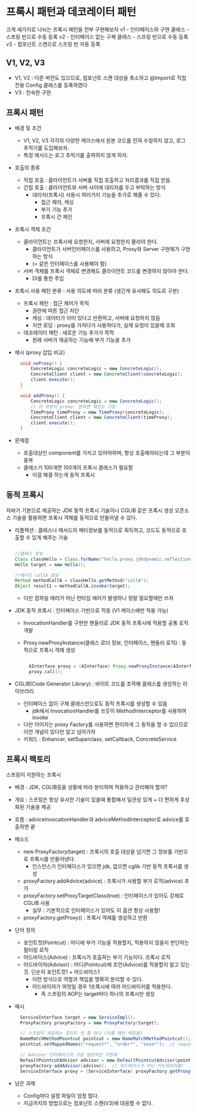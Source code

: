 # 프록시 패턴과 데코레이터 패턴

크게 세가지로 나뉘는 프록시 패턴을 전부 구현해보자
v1 - 인터페이스와 구현 클래스 - 스프링 빈으로 수동 등록
v2 - 인터페이스 없는 구체 클래스 - 스프링 빈으로 수동 등록
v3 - 컴포넌트 스캔으로 스프링 빈 자동 등록

## V1, V2, V3

- V1, V2 : 다른 버전도 있으므로, 컴포넌트 스캔 대상을 축소하고 @Import로 직접 전용 Config 클래스를 등록하였다
- V3 : 친숙한 구현

## 프록시 패턴

- 배경 및 조건
  - V1, V2, V3 각각의 다양한 케이스에서 원본 코드를 전혀 수정하지 않고, 로그 추적기를 도입해보자.
  - 특정 메서드는 로그 추적기를 출력하지 않게 하자.
- 호출의 종류
  - 직접 호출 : 클라이언트가 서버를 직접 호출하고 처리결과를 직접 받음
  - 간접 호출 : 클라이언트와 서버 사이에 대리자를 두고 부탁하는 방식
    - 대리자(프록시) 사용시 여러가지 기능을 추가로 해줄 수 있다.
      - 접근 제어, 캐싱
      - 부가 기능 추가
      - 프록시 간 체인
- 프록시 객체 조건
  - 클라이언트는 프록시에 요청한지, 서버에 요청한지 몰라야 한다.
    - 클라이언트가 서버인터페이스를 사용하고, Proxy와 Server 구현체가 구현하는 방식
    - (= 같은 인터페이스를 사용해야 함)
  - 서버 객체를 프록시 객체로 변경해도 클라이언트 코드를 변경하지 않아야 한다.
    - DI를 통한 주입
- 프록시 사용 패턴 분류 : 사용 의도에 따라 분류 (생긴게 유사해도 의도로 구분)
  - 프록시 패턴 : 접근 제어가 목적
    - 권한에 따른 접근 차단
    - 캐싱 : 데이터가 이미 있다고 반환하고, 서버에 요청하지 않음
    - 지연 로딩 : proxy를 가져다가 사용하다가, 실제 요청이 있을때 조회
  - 데코레이터 패턴 : 새로운 기능 추가가 목적
    - 원래 서버가 제공하는 기능에 부가 기능을 추가
- 예시 (proxy 삽입 비교)

  ``` Java
    void noProxy() {
        ConcreteLogic concreteLogic = new ConcreteLogic();
        ConcreteClient client = new ConcreteClient(concreteLogic);
        client.execute();
    }

    void addProxy() {
        ConcreteLogic concreteLogic = new ConcreteLogic();
        // 이 부분이 proxy. 원하면 체인도 가능
        TimeProxy timeProxy = new TimeProxy(concreteLogic);
        ConcreteClient client = new ConcreteClient(timeProxy);
        client.execute();
    }
  ```

- 문제점
  - 호출대상인 component를 가지고 있어야하며, 항상 호출해야되는데 그 부분이 중복
  - 클래스가 100개면 100개의 프록시 클래스가 필요함
    - 이걸 해결 하는게 동적 프록시

## 동적 프록시

자바가 기본으로 제공하는 JDK 동적 프록시 기술이나 CGLIB 같은 프록시 생성 오픈소스 기술을 활용하면 프록시 객체를 동적으로 만들어낼 수 있다.

- 리플렉션 : 클래스나 메서드의 메타정보를 동적으로 획득하고, 코드도 동적으로 호출할 수
있게 해주는 기술

  ``` Java

  //클래스 정보
  Class classHello = Class.forName("hello.proxy.jdkdynamic.reflectionTest$Hello");
  Hello target = new Hello();

  //메서드 callA 정보
  Method methodCallA = classHello.getMethod("callA");
  Object result1 = methodCallA.invoke(target);
  ```

  - 다만 컴파일 에러가 아닌 런타임 에러가 발생하니 정말 필요할때만 쓰자

- JDK 동적 프록시 : 인터페이스 기반으로 작동 (V1 케이스에만 적용 가능)
  - InvocationHandler를 구현한 핸들러로 JDK 동적 프록시에 적용할 공통 로직 개발
  - Proxy.newProxyInstance(클래스 로더 정보, 인터페이스, 핸들러 로직) : 동적으로 프록시 객체 생성
  
    ``` Java

      AInterface proxy = (AInterface) Proxy.newProxyInstance(AInterface.class.getClassLoader(), new Class[] {AInterface.class}, handler);
      proxy.call();
    ```

- CGLIB(Code Generator Library) : 바이트 코드를 조작해 클래스를 생성하는 라이브러리
  - 인터페이스 없이 구체 클래스만으로도 동적 프록시를 생성할 수 있음
    - jdk에서 InvocationHandler를 쓰듯이 MethodInterceptor를 사용하여 invoke
  - 다만 이어지는 proxy Factory를 사용하면 편리하게 그 동작을 할 수 있으므로 이런 개념이 있다만 알고 넘어가자
  - 키워드 : Enhancer, setSuperclass, setCallback, ConcreteService

## 프록시 팩토리

스프링이 지원하는 프록시

- 배경 : JDK, CGLIB등을 상황에 따라 분리하여 적용하고 관리해야 할까?
- 개요 : 스프링은 항상 유사한 기술이 있을때 통합해서 일관성 있게 + 더 편하게 추상화된 기술을 제공
- 흐름 : adviceInvocationHandler과 adviceMethodInterceptor로 advice를 호출하면 끝
- 메소드
  - new ProxyFactory(target) : 프록시의 호출 대상을 넘기면 그 정보를 기반으로 프록시를 만들어낸다.
    - 인스턴스가 인터페이스가 있으면 jdk, 없으면 cglib 기반 동적 프록시를 생성
  - proxyFactory.addAdvice(advice) : 프록시가 사용할 부가 로직(advice) 추가
  - proxyFactory.setProxyTargetClass(true) : 인터페이스가 있어도 강제로 CGLIB 사용
    - 실무 : 기본적으로 인터페이스가 있어도 이 옵션 항상 사용함!
  - proxyFactory.getProxy() : 프록시 객체를 생성하고 반환
- 단어 정의
  - 포인트컷(Pointcut) : 어디에 부가 기능을 적용할지, 적용하지 않을지 판단하는 필터링 로직
  - 어드바이스(Advice) : 프록시가 호출하는 부가 기능이다. 프록시 로직
  - 어드바이저(Advisor) : 어디(Pointcut)에 조언(Advice)를 적용할지 알고 있는 것. 단순히 포인트컷1 + 어드바이스1
    - 이런 방식으로 역할과 책임을 명확히 분리할 수 있다.
    - 어드바이저가 여럿일 경우 1프록시에 여러 어드바이저를 적용한다.
      - 즉 스프링의 AOP는 target마다 하나의 프록시만 생성
- 예시

  ``` Java
    ServiceInterface target = new ServiceImpl();
    ProxyFactory proxyFactory = new ProxyFactory(target);

    // 스프링이 제공하는 포인트 컷 중 하나 (이름 패턴 매칭용)
    NameMatchMethodPointcut pointcut = new NameMatchMethodPointcut();
    pointcut.setMappedNames("request*", "order*", "save*");  // request*... 호출시 적용

    // Advisor 인터페이스의 가장 일반적인 구현체
    DefaultPointcutAdvisor advisor = new DefaultPointcutAdvisor(pointcut, new TimeAdvice()); 
    proxyFactory.addAdvisor(advisor);  // 어드바이스가 아닌 어드바이저를!
    ServiceInterface proxy = (ServiceInterface) proxyFactory.getProxy();
  ```

- 남은 과제
  - Config마다 설정 파일이 엄청 많다.
  - 지금까지의 방법으로는 컴포넌트 스캔(V3)에 대응할 수 없다.
